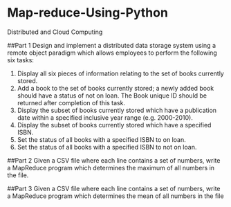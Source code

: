# Map-reduce-Using-Python
Distributed and Cloud Computing 

##Part 1
Design  and  implement a distributed data storage system using a remote
object paradigm which allows employees to perform the following six tasks:
1. Display all six pieces of information relating to the set of books currently stored.
2. Add a book to the set of books currently stored; a newly added book should have a status of not on loan. 
   The Book unique ID should be returned after completion of this task.
3. Display the subset of books currently stored which have a publication date within a specified inclusive year range (e.g. 2000-2010).
4. Display the subset of books currently stored which have a specified ISBN.
5. Set the status of all books with a specified ISBN to on loan.
6. Set the status of all books with a specified ISBN to not on loan.

##Part 2
Given a CSV file where each line contains a set of numbers,  write a MapReduce 
program which determines the maximum of all numbers in the file.

##Part 3
Given a CSV file where each line contains a set of numbers, write a MapReduce program which determines the mean of all numbers in the file
